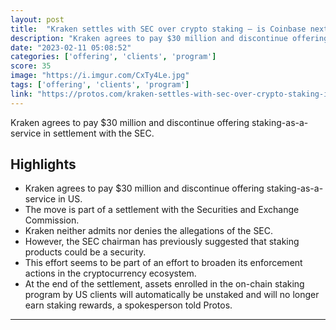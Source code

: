 ```yaml
---
layout: post
title:  "Kraken settles with SEC over crypto staking — is Coinbase next?"
description: "Kraken agrees to pay $30 million and discontinue offering staking-as-a-service in settlement with the SEC."
date: "2023-02-11 05:08:52"
categories: ['offering', 'clients', 'program']
score: 35
image: "https://i.imgur.com/CxTy4Le.jpg"
tags: ['offering', 'clients', 'program']
link: "https://protos.com/kraken-settles-with-sec-over-crypto-staking-is-coinbase-next/"
---
```


Kraken agrees to pay $30 million and discontinue offering staking-as-a-service in settlement with the SEC.

## Highlights

- Kraken agrees to pay $30 million and discontinue offering staking-as-a-service in US.
- The move is part of a settlement with the Securities and Exchange Commission.
- Kraken neither admits nor denies the allegations of the SEC.
- However, the SEC chairman has previously suggested that staking products could be a security.
- This effort seems to be part of an effort to broaden its enforcement actions in the cryptocurrency ecosystem.
- At the end of the settlement, assets enrolled in the on-chain staking program by US clients will automatically be unstaked and will no longer earn staking rewards, a spokesperson told Protos.

---
